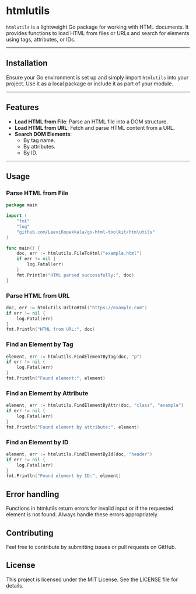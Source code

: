 # htmlutils

`htmlutils` is a lightweight Go package for working with HTML documents. It provides functions to load HTML from files or URLs and search for elements using tags, attributes, or IDs.

---

## Installation

Ensure your Go environment is set up and simply import `htmlutils` into your project. Use it as a local package or include it as part of your module.

---

## Features

- **Load HTML from File**: Parse an HTML file into a DOM structure.
- **Load HTML from URL**: Fetch and parse HTML content from a URL.
- **Search DOM Elements**:
  - By tag name.
  - By attributes.
  - By ID.

---

## Usage

### Parse HTML from File

```go
package main

import (
    "fmt"
    "log"
    "github.com/LeeviKopakkala/go-html-toolkit/htmlutils"
)

func main() {
    doc, err := htmlutils.FileToHtml("example.html")
    if err != nil {
        log.Fatal(err)
    }
    fmt.Println("HTML parsed successfully:", doc)
}
```

### Parse HTML from URL

```go
doc, err := htmlutils.UrlToHtml("https://example.com")
if err != nil {
    log.Fatal(err)
}
fmt.Println("HTML from URL:", doc)
```

### Find an Element by Tag

```go
element, err := htmlutils.FindElementByTag(doc, "p")
if err != nil {
    log.Fatal(err)
}
fmt.Println("Found element:", element)

```

### Find an Element by Attribute

```go
element, err := htmlutils.FindElementByAttr(doc, "class", "example")
if err != nil {
    log.Fatal(err)
}
fmt.Println("Found element by attribute:", element)

```

### Find an Element by ID

```go
element, err := htmlutils.FindElementById(doc, "header")
if err != nil {
    log.Fatal(err)
}
fmt.Println("Found element by ID:", element)

```

## Error handling

Functions in htmlutils return errors for invalid input or if the requested element is not found. Always handle these errors appropriately.

## Contributing

Feel free to contribute by submitting issues or pull requests on GitHub.

## License
This project is licensed under the MIT License. See the LICENSE file for details.
